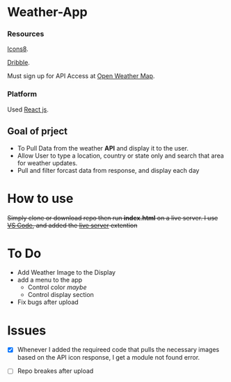 # Weather-App

### Resources

[Icons8](https://icons8.com/).

[Dribble](https://dribbble.com/shots/7994073-Weather-App-Design/attachments/526038?mode=media).

Must sign up for API Access at [Open Weather Map](https://openweathermap.org).

### Platform

Used [React js](https://reactjs.org/docs/getting-started.html).

## Goal of prject

- To Pull Data from the weather **API** and display it to the user.
- Allow User to type a location, country or state only and search that area for weather updates.
- Pull and filter forcast data from response, and display each day

# How to use

~~Simply clone or download repo then run **index.html** on a live server.
I use [VS Code](https://code.visualstudio.com/download), and added the [live server](https://marketplace.visualstudio.com/items?itemName=ritwickdey.LiveServer) extention~~

# To Do

- Add Weather Image to the Display
- add a menu to the app
  - Control color _maybe_
  - Control display section
- Fix bugs after upload

# Issues

- [x] Whenever I added the requireed code that pulls the necessary images based on the API icon response, I get a module not found error.

- [ ] Repo breakes after upload
